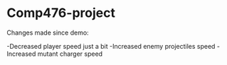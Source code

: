 # Comp476-project

Changes made since demo:

-Decreased player speed just a bit
-Increased enemy projectiles speed
-Increased mutant charger speed